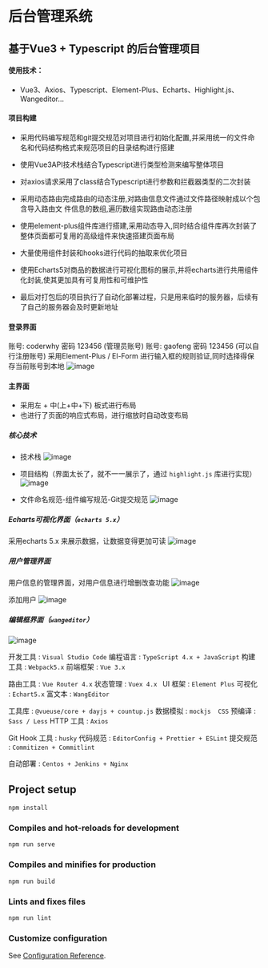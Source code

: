 # 后台管理系统
## 基于Vue3 + Typescript 的后台管理项目
#### 使用技术：
-  Vue3、Axios、Typescript、Element-Plus、Echarts、Highlight.js、Wangeditor...
#### 项目构建
- 采用代码编写规范和git提交规范对项目进行初始化配置,并采用统一的文件命名和代码结构格式来规范项目的目录结构进行搭建

- 使用Vue3API技术栈结合Typescript进行类型检测来编写整体项目

- 对axios请求采用了class结合Typescript进行参数和拦截器类型的二次封装

- 采用动态路由完成路由的动态注册,对路由信息文件通过文件路径映射成以个包含导入路由文 件信息的数组,遍历数组实现路由动态注册

- 使用element-plus组件库进行搭建,采用动态导入,同时结合组件库再次封装了整体页面都可复用的高级组件来快速搭建页面布局

- 大量使用组件封装和hooks进行代码的抽取来优化项目

- 使用Echarts5对商品的数据进行可视化图标的展示,并将echarts进行共用组件化封装,使其更加具有可复用性和可维护性

- 最后对打包后的项目执行了自动化部署过程，只是用来临时的服务器，后续有了自己的服务器会及时更新地址

#### 登录界面
账号: coderwhy 密码 123456 (管理员账号)
账号: gaofeng 密码 123456 (可以自行注册账号)
采用Element-Plus / El-Form 进行输入框的规则验证,同时选择得保存当前账号到本地
![image](https://user-images.githubusercontent.com/84273837/187813133-41b5767d-badb-4173-a16a-53537440f804.png)

#### 主界面
- 采用左 + 中(上+中+下) 板式进行布局
- 也进行了页面的响应式布局，进行缩放时自动改变布局

##### 核心技术
- 技术栈
![image](https://user-images.githubusercontent.com/84273837/187812571-b90dac66-68e7-4a37-9ebf-8b1965033258.png)

- 项目结构（界面太长了，就不一一展示了，通过 `highlight.js` 库进行实现）
![image](https://user-images.githubusercontent.com/84273837/187814817-7b06d6c3-dc34-47aa-906b-d0a65823dad5.png)

- 文件命名规范-组件编写规范-Git提交规范
![image](https://user-images.githubusercontent.com/84273837/187814747-5c30af1f-7652-47ad-ad39-d67025da39be.png)

##### Echarts可视化界面（`echarts 5.x`）

采用echarts 5.x 来展示数据，让数据变得更加可读
![image](https://user-images.githubusercontent.com/84273837/187813593-d0c9a6f6-014e-4a20-8571-3395f827fd38.png)

##### 用户管理界面
用户信息的管理界面，对用户信息进行增删改查功能
![image](https://user-images.githubusercontent.com/84273837/187813693-05ce839f-09db-4327-9e10-71ee74c08da7.png)

添加用户
![image](https://user-images.githubusercontent.com/84273837/187815217-aeb1fd16-69b7-4841-858d-cf34fc9458b9.png)


##### 编辑框界面（`wangeditor`）
![image](https://user-images.githubusercontent.com/84273837/187813462-bce9412a-439a-4f9a-963c-a085efb3327c.png)


开发工具 : `Visual Studio Code`  编程语言 : `TypeScript 4.x + JavaScript`  构建工具 : `Webpack5.x`  前端框架 : `Vue 3.x`

路由工具 : `Vue Router 4.x`  状态管理 : `Vuex 4.x ` UI 框架 : `Element Plus`  可视化 : `Echart5.x`  富文本 : `WangEditor`

工具库 : `@vueuse/core + dayjs + countup.js`  数据模拟 : `mockjs  CSS` 预编译 : `Sass / Less`  HTTP 工具 : `Axios`

Git Hook 工具 : `husky`  代码规范 : `EditorConfig + Prettier + ESLint`  提交规范 : `Commitizen + Commitlint`

自动部署 : `Centos + Jenkins + Nginx`

## Project setup

```
npm install
```

### Compiles and hot-reloads for development

```
npm run serve
```

### Compiles and minifies for production

```
npm run build
```

### Lints and fixes files

```
npm run lint
```

### Customize configuration

See [Configuration Reference](https://cli.vuejs.org/config/).
